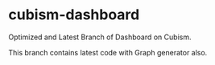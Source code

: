 cubism-dashboard
================

Optimized and Latest Branch of Dashboard on Cubism.

This branch contains latest code with Graph generator also.

